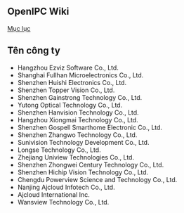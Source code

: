 ## OpenIPC Wiki
[Mục lục](../README.md)

## Tên công ty

- Hangzhou Ezviz Software Co., Ltd.
- Shanghai Fullhan Microelectronics Co., Ltd.
- Shenzhen Huishi Electronics Co., Ltd.
- Shenzhen Topper Vision Co., Ltd.
- Shenzhen Gainstrong Technology Co., Ltd.
- Yutong Optical Technology Co., Ltd.
- Shenzhen Hanvision Technology Co., Ltd.
- Hangzhou Xiongmai Technology Co., Ltd.
- Shenzhen Gospell Smarthome Electronic Co., Ltd.
- Shenzhen Zhangwo Technology Co., Ltd.
- Sunivision Technology Development Co., Ltd.
- Longse Technology Co., Ltd.
- Zhejiang Uniview Technologies Co., Ltd.
- Shenzhen Zhongwei Century Technology Co., Ltd.
- Shenzhen Hichip Vision Technology Co., Ltd.
- Chengdu Powerview Science and Technology Co., Ltd.
- Nanjing Ajcloud Infotech Co., Ltd.
- Ajcloud International Inc.
- Wansview Technology Co., Ltd.